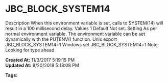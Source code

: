 # JBC_BLOCK_SYSTEM14

Description When this environment variable is set, calls to SYSTEM(14) will result in a 100 millisecond delay. Values 1 Default Not set. Setting As per normal environment variable. The environment variable can be set dynamically with the PUTENV() function. Unix export JBC_BLOCK_SYSTEM14=1 Windows set JBC_BLOCK_SYSTEM14=1 Note: Looking for type ahead  

**Created At:** 11/3/2017 5:19:15 PM  
**Updated At:** 8/20/2018 5:18:08 PM  

**Tags:**
<badge text='environment variables' vertical='middle' />
